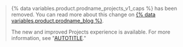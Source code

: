 >{% data variables.product.prodname_projects_v1_caps %} has been removed. You can read more about this change on [{% data variables.product.prodname_blog %}](https://gh.io/projects-classic-sunset-notice).
>
>The new and improved Projects experience is available. For more information, see "[AUTOTITLE](/issues/planning-and-tracking-with-projects/learning-about-projects/about-projects)."
